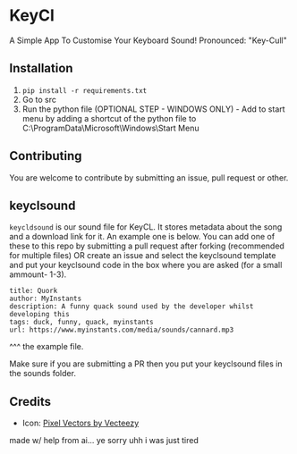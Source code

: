 # KeyCl
A Simple App To Customise Your Keyboard Sound! Pronounced: "Key-Cull"

## Installation
1) `pip install -r requirements.txt`
2) Go to src
3) Run the python file
(OPTIONAL STEP - WINDOWS ONLY) - Add to start menu by adding a shortcut of the python file to C:\ProgramData\Microsoft\Windows\Start Menu

## Contributing
You are welcome to contribute by submitting an issue, pull request or other.

## keyclsound
`keycldsound` is our sound file for KeyCL. It stores metadata about the song and a download link for it. An example one is below. You can add one of these to this repo by submitting a pull request after forking (recommended for multiple files) OR create an issue and select the keyclsound template and put your keyclsound code in the box where you are asked (for a small ammount- 1-3).

```
title: Quork
author: MyInstants
description: A funny quack sound used by the developer whilst developing this
tags: duck, funny, quack, myinstants
url: https://www.myinstants.com/media/sounds/cannard.mp3
```
^^^ the example file.

Make sure if you are submitting a PR then you put your keyclsound files in the sounds folder.


## Credits
- Icon: [Pixel Vectors by Vecteezy](https://www.vecteezy.com/free-vector/pixel)

made w/ help from ai... ye sorry uhh i was just tired